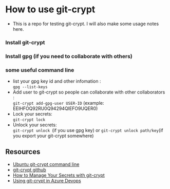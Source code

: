 # How to use git-crypt 

- This is a repo for testing git-crypt. I will also make some usage notes here.
### Install git-crypt
### Install gpg (if you need to collaborate with others)

### some useful command line
- list your gpg key id and other infomation : <br> ```gpg --list-keys```
- Add user to git-crypt so people can collaborate with other collaborators : <br> ```git-crypt add-gpg-user USER-ID``` (example: EEIHFOQ92RU0Q94294QIEFO9UQER0)
- Lock your secrets:<br> ```git-crypt lock```
- Unlock your secrets:<br> ```git-crypt unlock ```(if you use gpg key) or ```git-crypt unlock path/key```(if you export your git-crypt somewhere)

## Resources
* [Ubuntu git-crypt command line](https://manpages.ubuntu.com/manpages/jammy/man1/git-crypt.1.html#:~:text=To%20share%20the%20repository%20with,encrypted%20key%20file%20in%20the%20.)
* [git-crypt github](https://github.com/AGWA/git-crypt)
* [How to Manage Your Secrets with git-crypt](https://dev.to/heroku/how-to-manage-your-secrets-with-git-crypt-56ih)
* [Using git-crypt in Azure Devops](https://stackoverflow.com/questions/66590438/using-git-crypt-in-azure-devops)
